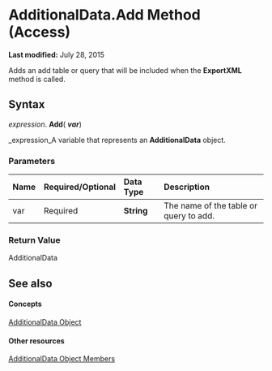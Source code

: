 
# AdditionalData.Add Method (Access)

 **Last modified:** July 28, 2015

Adds an add table or query that will be included when the  **ExportXML** method is called.

## Syntax

 _expression_. **Add**( **_var_**)

 _expression_A variable that represents an  **AdditionalData** object.


### Parameters



|**Name**|**Required/Optional**|**Data Type**|**Description**|
|:-----|:-----|:-----|:-----|
|var|Required| **String**|The name of the table or query to add.|

### Return Value

AdditionalData


## See also


#### Concepts


 [AdditionalData Object](2677072b-c2ca-3bcd-fef4-f6b1cadb0379.md)
#### Other resources


 [AdditionalData Object Members](0aae85a3-7614-753e-adfe-203d9f587e0d.md)
